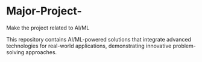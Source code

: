 # Major-Project-

Make the project related to AI/ML

This repository contains AI/ML-powered solutions that integrate advanced technologies for real-world applications, demonstrating innovative problem-solving approaches. 
